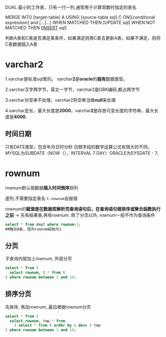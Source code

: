 



DUAL	最小的工作表，只有一行一列.通常用于计算常数时指定的表名



MERGE INTO [target-table] A USING [source-table sql] C ON([conditional expression] and […]…)
WHEN MATCHED THEN
[UPDATE sql]
WHEN NOT MATCHED THEN
[[INSERT](https://so.csdn.net/so/search?q=INSERT&spm=1001.2101.3001.7020) sql]

判断A表和C表是否满足某条件，如果满足则用C表去更新A表，如果不满足，则将C表数据插入A表





# varchar2

1.varchar是标准sql里的。 varchar**2**是**oracle**的**独有**数据类型。

2.varchar汉字两字节，英文一字节，varchar2是GBK编码,都占两字节

3.varchar对空串不处理，varchar2将空串当做**null**来处理

4.varchar定长，最大长度是**2000**，varchar**2**是存放可变长度的字符串，最大长度是**4000**.



## 时间日期

只有DATE类型，包含年月日时分秒
日期字段的数学运算公式有很大的不同。MYSQL为SUBDATE（NOW（），INTERVAL 7 DAY）ORACLE为SYSDATE - 7;



# rownum

rownum默认按数据**插入时间倒序**排列

虚列,不需要指定表名	`t.nownum`会报错

rownum的**赋值是在数据库解析完查询语句后，在查询语句做排序或聚合函数执行之前** -> 先有结果表,再有rownum. 除了分页以外, rownum一般不作为查询条件

```sql
select * from dept where rownum>1; 
##输出0条, 因为rownum起始为1
```



## 分页

子查询内层加上rownum, 外层分页

```sql
select * from (
  select rownum, t.* from t 
) where rownum between 1 and 10;
```



## 排序分页

先排序, 再加rownum, 最后根据rownum分页

```sql
select * from (
  select rownum, tmp.* from
    ( select * from t order by c desc ) tmp
) where rownum between 1 and 10;
```


















